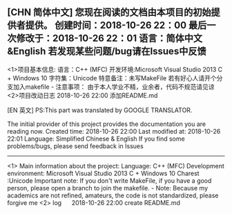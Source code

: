 [CHN 简体中文]
您现在阅读的文档由本项目的初始提供者提供。
创建时间：2018-10-26 22：00
最后一次修改于：2018-10-26 22：01
语言：简体中文&English
若发现某些问题/bug请在Issues中反馈
------------------------------------------------------------------
<1>项目基本信息:
    语言：C++ (MFC)
    开发环境:Microsoft Visual Studio 2013 C + Windows 10
    字符集：Unicode
    特意备注：未写MakeFile 若有好心人请开个分支加入makefile
    -
注意事项： 由于本人学业不精，业余者，代码不规范请见谅
<2>项目改动日志
    2018-10-26 22:00 添加README.md 


[EN 英文]
PS:This part was translated by GOOGLE TRANSLATOR.

The initial provider of this project provides the documentation you are reading now.
Created time: 2018-10-26 22:00
Last modified at: 2018-10-26 22:01
Language: Simplified Chinese & English
If you find some problems/bugs, please send feedback in Issues
-------------------------------------------------- ----------------
<1> Main information about the project:
     Language: C++ (MFC)
     Development environment: Microsoft Visual Studio 2013 C + Windows 10
     Charest :Unicode
     Important note: If you don't write MakeFile, if you have a good person, please open a branch to join the makefile.
     -
Note: Because my academics are not refined, amateurs, the code is not standardized, please forgive me
<2> log
     2018-10-26 22:00 create README.md
